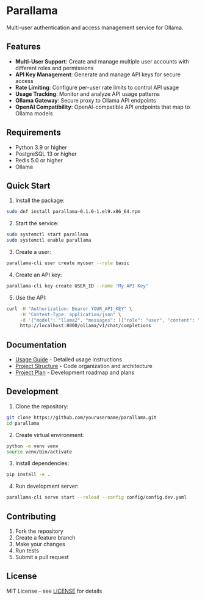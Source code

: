 # Parallama

Multi-user authentication and access management service for Ollama.

## Features

- **Multi-User Support**: Create and manage multiple user accounts with different roles and permissions
- **API Key Management**: Generate and manage API keys for secure access
- **Rate Limiting**: Configure per-user rate limits to control API usage
- **Usage Tracking**: Monitor and analyze API usage patterns
- **Ollama Gateway**: Secure proxy to Ollama API endpoints
- **OpenAI Compatibility**: OpenAI-compatible API endpoints that map to Ollama models

## Requirements

- Python 3.9 or higher
- PostgreSQL 13 or higher
- Redis 5.0 or higher
- Ollama

## Quick Start

1. Install the package:
```bash
sudo dnf install parallama-0.1.0-1.el9.x86_64.rpm
```

2. Start the service:
```bash
sudo systemctl start parallama
sudo systemctl enable parallama
```

3. Create a user:
```bash
parallama-cli user create myuser --role basic
```

4. Create an API key:
```bash
parallama-cli key create USER_ID --name "My API Key"
```

5. Use the API:
```bash
curl -H "Authorization: Bearer YOUR_API_KEY" \
     -H "Content-Type: application/json" \
     -d '{"model": "llama2", "messages": [{"role": "user", "content": "Hello!"}]}' \
     http://localhost:8000/ollama/v1/chat/completions
```

## Documentation

- [Usage Guide](USAGE.md) - Detailed usage instructions
- [Project Structure](STRUCTURE.md) - Code organization and architecture
- [Project Plan](projectplan.md) - Development roadmap and plans

## Development

1. Clone the repository:
```bash
git clone https://github.com/yourusername/parallama.git
cd parallama
```

2. Create virtual environment:
```bash
python -m venv venv
source venv/bin/activate
```

3. Install dependencies:
```bash
pip install -e .
```

4. Run development server:
```bash
parallama-cli serve start --reload --config config/config.dev.yaml
```

## Contributing

1. Fork the repository
2. Create a feature branch
3. Make your changes
4. Run tests
5. Submit a pull request

## License

MIT License - see [LICENSE](LICENSE) for details
